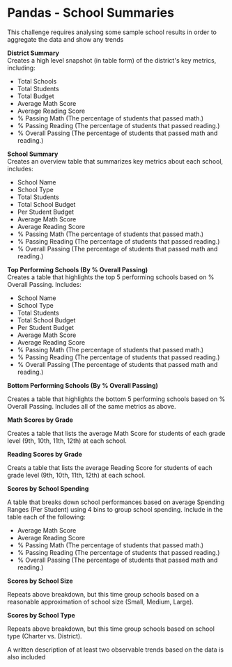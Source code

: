 # Pandas - School Summaries
This challenge requires analysing some sample school results in order to aggregate the data and show any trends  
  
**District Summary**  
Creates a high level snapshot (in table form) of the district's key metrics, including:

- Total Schools
- Total Students
- Total Budget
- Average Math Score
- Average Reading Score
- % Passing Math (The percentage of students that passed math.)
- % Passing Reading (The percentage of students that passed reading.)
- % Overall Passing (The percentage of students that passed math and reading.)


**School Summary**  
Creates an overview table that summarizes key metrics about each school, includes:

- School Name
- School Type
- Total Students
- Total School Budget
- Per Student Budget
- Average Math Score
- Average Reading Score
- % Passing Math (The percentage of students that passed math.)
- % Passing Reading (The percentage of students that passed reading.)
- % Overall Passing (The percentage of students that passed math and reading.)

**Top Performing Schools (By % Overall Passing)**  
Creates a table that highlights the top 5 performing schools based on % Overall Passing. Includes:

- School Name
- School Type
- Total Students
- Total School Budget
- Per Student Budget
- Average Math Score
- Average Reading Score
- % Passing Math (The percentage of students that passed math.)
- % Passing Reading (The percentage of students that passed reading.)
- % Overall Passing (The percentage of students that passed math and reading.)

**Bottom Performing Schools (By % Overall Passing)**  

Creates a table that highlights the bottom 5 performing schools based on % Overall Passing. Includes all of the same metrics as above.


**Math Scores by Grade**  

Creates a table that lists the average Math Score for students of each grade level (9th, 10th, 11th, 12th) at each school.


**Reading Scores by Grade**  

Creats a table that lists the average Reading Score for students of each grade level (9th, 10th, 11th, 12th) at each school.


**Scores by School Spending**  

A table that breaks down school performances based on average Spending Ranges (Per Student) using 4 bins to group school spending. Include in the table each of the following:

- Average Math Score
- Average Reading Score
- % Passing Math (The percentage of students that passed math.)
- % Passing Reading (The percentage of students that passed reading.)
- % Overall Passing (The percentage of students that passed math and reading.)

**Scores by School Size**  

Repeats above breakdown, but this time group schools based on a reasonable approximation of school size (Small, Medium, Large).


**Scores by School Type**  

Repeats above breakdown, but this time group schools based on school type (Charter vs. District).
  
  
A written description of at least two observable trends based on the data is also included
